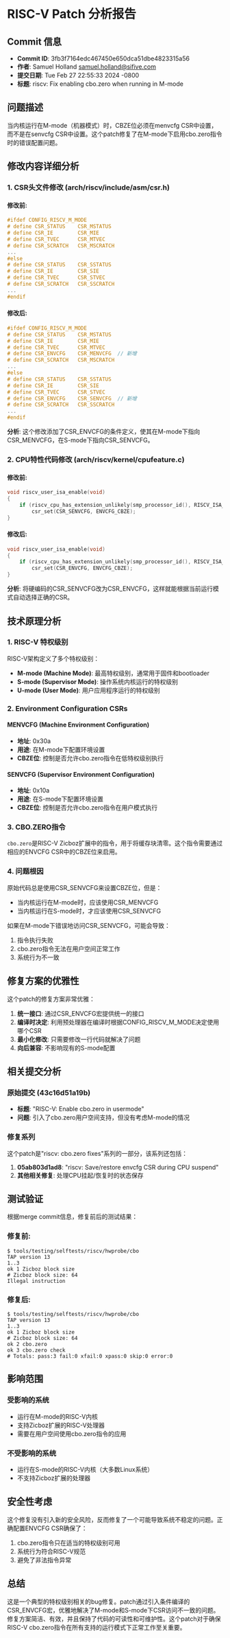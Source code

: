 # RISC-V Patch 分析报告

## Commit 信息
- **Commit ID**: 3fb3f7164edc467450e650dca51dbe4823315a56
- **作者**: Samuel Holland <samuel.holland@sifive.com>
- **提交日期**: Tue Feb 27 22:55:33 2024 -0800
- **标题**: riscv: Fix enabling cbo.zero when running in M-mode

## 问题描述

当内核运行在M-mode（机器模式）时，CBZE位必须在menvcfg CSR中设置，而不是在senvcfg CSR中设置。这个patch修复了在M-mode下启用cbo.zero指令时的错误配置问题。

## 修改内容详细分析

### 1. CSR头文件修改 (arch/riscv/include/asm/csr.h)

#### 修改前:
```c
#ifdef CONFIG_RISCV_M_MODE
# define CSR_STATUS    CSR_MSTATUS
# define CSR_IE        CSR_MIE
# define CSR_TVEC      CSR_MTVEC
# define CSR_SCRATCH   CSR_MSCRATCH
...
#else
# define CSR_STATUS    CSR_SSTATUS
# define CSR_IE        CSR_SIE
# define CSR_TVEC      CSR_STVEC
# define CSR_SCRATCH   CSR_SSCRATCH
...
#endif
```

#### 修改后:
```c
#ifdef CONFIG_RISCV_M_MODE
# define CSR_STATUS    CSR_MSTATUS
# define CSR_IE        CSR_MIE
# define CSR_TVEC      CSR_MTVEC
# define CSR_ENVCFG    CSR_MENVCFG  // 新增
# define CSR_SCRATCH   CSR_MSCRATCH
...
#else
# define CSR_STATUS    CSR_SSTATUS
# define CSR_IE        CSR_SIE
# define CSR_TVEC      CSR_STVEC
# define CSR_ENVCFG    CSR_SENVCFG  // 新增
# define CSR_SCRATCH   CSR_SSCRATCH
...
#endif
```

**分析**: 这个修改添加了CSR_ENVCFG的条件定义，使其在M-mode下指向CSR_MENVCFG，在S-mode下指向CSR_SENVCFG。

### 2. CPU特性代码修改 (arch/riscv/kernel/cpufeature.c)

#### 修改前:
```c
void riscv_user_isa_enable(void)
{
    if (riscv_cpu_has_extension_unlikely(smp_processor_id(), RISCV_ISA_EXT_ZICBOZ))
        csr_set(CSR_SENVCFG, ENVCFG_CBZE);
}
```

#### 修改后:
```c
void riscv_user_isa_enable(void)
{
    if (riscv_cpu_has_extension_unlikely(smp_processor_id(), RISCV_ISA_EXT_ZICBOZ))
        csr_set(CSR_ENVCFG, ENVCFG_CBZE);
}
```

**分析**: 将硬编码的CSR_SENVCFG改为CSR_ENVCFG，这样就能根据当前运行模式自动选择正确的CSR。

## 技术原理分析

### 1. RISC-V 特权级别

RISC-V架构定义了多个特权级别：
- **M-mode (Machine Mode)**: 最高特权级别，通常用于固件和bootloader
- **S-mode (Supervisor Mode)**: 操作系统内核运行的特权级别
- **U-mode (User Mode)**: 用户应用程序运行的特权级别

### 2. Environment Configuration CSRs

#### MENVCFG (Machine Environment Configuration)
- **地址**: 0x30a
- **用途**: 在M-mode下配置环境设置
- **CBZE位**: 控制是否允许cbo.zero指令在低特权级别执行

#### SENVCFG (Supervisor Environment Configuration)
- **地址**: 0x10a
- **用途**: 在S-mode下配置环境设置
- **CBZE位**: 控制是否允许cbo.zero指令在用户模式执行

### 3. CBO.ZERO指令

`cbo.zero`是RISC-V Zicboz扩展中的指令，用于将缓存块清零。这个指令需要通过相应的ENVCFG CSR中的CBZE位来启用。

### 4. 问题根因

原始代码总是使用CSR_SENVCFG来设置CBZE位，但是：
- 当内核运行在M-mode时，应该使用CSR_MENVCFG
- 当内核运行在S-mode时，才应该使用CSR_SENVCFG

如果在M-mode下错误地访问CSR_SENVCFG，可能会导致：
1. 指令执行失败
2. cbo.zero指令无法在用户空间正常工作
3. 系统行为不一致

## 修复方案的优雅性

这个patch的修复方案非常优雅：

1. **统一接口**: 通过CSR_ENVCFG宏提供统一的接口
2. **编译时决定**: 利用预处理器在编译时根据CONFIG_RISCV_M_MODE决定使用哪个CSR
3. **最小化修改**: 只需要修改一行代码就解决了问题
4. **向后兼容**: 不影响现有的S-mode配置

## 相关提交分析

### 原始提交 (43c16d51a19b)
- **标题**: "RISC-V: Enable cbo.zero in usermode"
- **问题**: 引入了cbo.zero用户空间支持，但没有考虑M-mode的情况

### 修复系列
这个patch是"riscv: cbo.zero fixes"系列的一部分，该系列还包括：
1. **05ab803d1ad8**: "riscv: Save/restore envcfg CSR during CPU suspend"
2. **其他相关修复**: 处理CPU挂起/恢复时的状态保存

## 测试验证

根据merge commit信息，修复前后的测试结果：

### 修复前:
```
$ tools/testing/selftests/riscv/hwprobe/cbo
TAP version 13
1..3
ok 1 Zicboz block size
# Zicboz block size: 64
Illegal instruction
```

### 修复后:
```
$ tools/testing/selftests/riscv/hwprobe/cbo
TAP version 13
1..3
ok 1 Zicboz block size
# Zicboz block size: 64
ok 2 cbo.zero
ok 3 cbo.zero check
# Totals: pass:3 fail:0 xfail:0 xpass:0 skip:0 error:0
```

## 影响范围

### 受影响的系统
- 运行在M-mode的RISC-V内核
- 支持Zicboz扩展的RISC-V处理器
- 需要在用户空间使用cbo.zero指令的应用

### 不受影响的系统
- 运行在S-mode的RISC-V内核（大多数Linux系统）
- 不支持Zicboz扩展的处理器

## 安全性考虑

这个修复没有引入新的安全风险，反而修复了一个可能导致系统不稳定的问题。正确配置ENVCFG CSR确保了：
1. cbo.zero指令只在适当的特权级别可用
2. 系统行为符合RISC-V规范
3. 避免了非法指令异常

## 总结

这是一个典型的特权级别相关的bug修复。patch通过引入条件编译的CSR_ENVCFG宏，优雅地解决了M-mode和S-mode下CSR访问不一致的问题。修复方案简洁、有效，并且保持了代码的可读性和可维护性。这个patch对于确保RISC-V cbo.zero指令在所有支持的运行模式下正常工作至关重要。